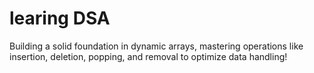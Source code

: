 # learing DSA
Building a solid foundation in dynamic arrays, mastering operations like insertion, deletion, popping, and removal to optimize data handling! 
